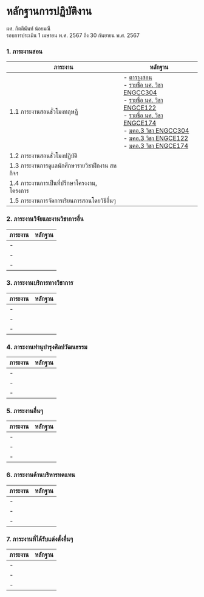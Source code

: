 # หลักฐานการปฏิบัติงาน
ผศ. กิตตินันท์ น้อยมณี <br />
รอบการประเมิน 1 เมษายน พ.ศ. 2567 ถึง 30 กันยายน พ.ศ. 2567

### 1. ภาระงานสอน
ภาระงาน | หลักฐาน
--- | ---
1.1 ภาระงานสอนชั่วโมงทฤษฏี|- [ตารางสอน](#)<br />- [รายชื่อ นศ. วิชา ENGCC304](#)<br />- [รายชื่อ นศ. วิชา ENGCE122](#)<br />- [รายชื่อ นศ. วิชา ENGCE174](#)<br />- [มคอ.3 วิชา ENGCC304](#)<br />- [มคอ.3 วิชา ENGCE122](#)<br /> - [มคอ.3 วิชา ENGCE174](#)<br /> 
1.2 ภาระงานสอนชั่วโมงปฏิบัติ|[](#)<br /> 
1.3 ภาระงานการดูแลนักศึกษารายวิชาฝึกงาน สหกิจฯ|[](#)<br /> 
1.4 ภาระงานการเป็นที่ปรึกษาโครงงาน, โครงการ|[](#)<br /> 
1.5 ภาระงานการจัดการเรียนการสอนโดยวิธีอื่นๆ|[](#)<br /> 

### 2. ภาระงานวิจัยและงานวิชาการอื่น
ภาระงาน | หลักฐาน
--- | ---
-|[](#)<br /> 
-|[](#)<br /> 
-|[](#)<br /> 

### 3. ภาระงานบริการทางวิชาการ
ภาระงาน | หลักฐาน
--- | ---
-|[](#)<br /> 
-|[](#)<br /> 
-|[](#)<br /> 

### 4. ภาระงานทำนุบำรุงศิลปวัฒนธรรม
ภาระงาน | หลักฐาน
--- | ---
-|[](#)<br /> 
-|[](#)<br /> 
-|[](#)<br /> 

### 5. ภาระงานอื่นๆ
ภาระงาน | หลักฐาน
--- | ---
-|[](#)<br /> 
-|[](#)<br /> 
-|[](#)<br /> 

### 6. ภาระงานด้านบริหารทดแทน
ภาระงาน | หลักฐาน
--- | ---
-|[](#)<br /> 
-|[](#)<br /> 
-|[](#)<br /> 

### 7. ภาระงานที่ได้รับแต่งตั้งอื่นๆ
ภาระงาน | หลักฐาน
--- | ---
-|[](#)<br /> 
-|[](#)<br /> 
-|[](#)<br /> 
